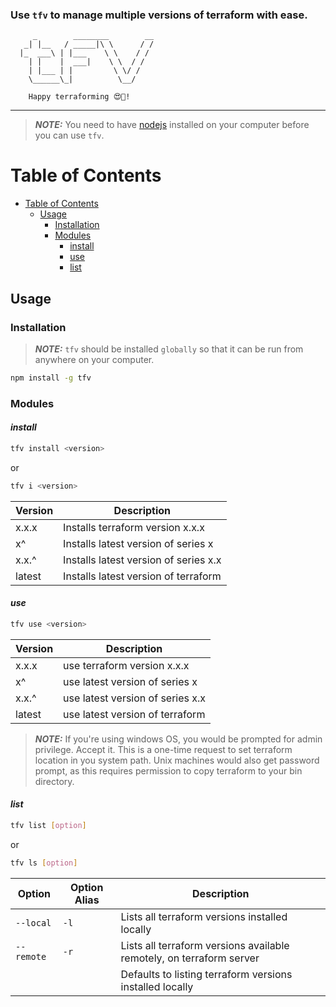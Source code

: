 ### Use `tfv` to manage multiple versions of terraform with ease.
         _        ________        __
       _| |__   / _____|\ \      / /
      |_  ___\ | |___    \ \    / /
        | |    |  ___|    \ \  / /
        | |___ | |         \ \/ /
        \______\_|          \__/

        Happy terraforming 😍🥂!
  ---------------------------------------


> **_NOTE:_** You need to have [nodejs](https://nodejs.org/en/download/) installed on your computer before you can use `tfv`.

# Table of Contents

<!--ts-->
* [Table of Contents](#table-of-contents)
  * [Usage](#usage)
    * [Installation](#installation)
    * [Modules](#modules)
      * [install](#install)
      * [use](#use)
      * [list](#list)
<!--te-->

## Usage
### Installation
> **_NOTE:_** `tfv` should be installed `globally` so that it can be run from anywhere on your computer.
```sh
npm install -g tfv
```

### Modules
#### *install*
```sh
tfv install <version>
```
or
```sh
tfv i <version>
```
| Version          | Description                               |
| ---------------- | ----------------------------------------- |
| x.x.x            | Installs terraform version x.x.x          |
| x^               | Installs latest version of series x       |
| x.x.^            | Installs latest version of series x.x     |
| latest           | Installs latest version of terraform      |

#### *use*
```sh
tfv use <version>
```

| Version          | Description                               |
| ---------------- | ----------------------------------------- |
| x.x.x            | use terraform version x.x.x               |
| x^               | use latest version of series x            |
| x.x.^            | use latest version of series x.x          |
| latest           | use latest version of terraform           |

> **_NOTE:_** If you're using windows OS, you would be prompted for admin privilege. Accept it. This is a one-time request to set terraform location in you system path. Unix machines would also get password prompt, as this requires permission to copy terraform to your bin directory.

#### *list*
```sh
tfv list [option]
```
or
```sh
tfv ls [option]
```
| Option         | Option Alias  |                Description                                             |
| ---------------|---------------|----------------------------------------------------------------------- |
| `--local`      |  `-l`         |  Lists all terraform versions installed locally                        |
| `--remote`     |  `-r`         |  Lists all terraform versions available remotely, on terraform server  |
|                |               |  Defaults to listing terraform versions installed locally              |
